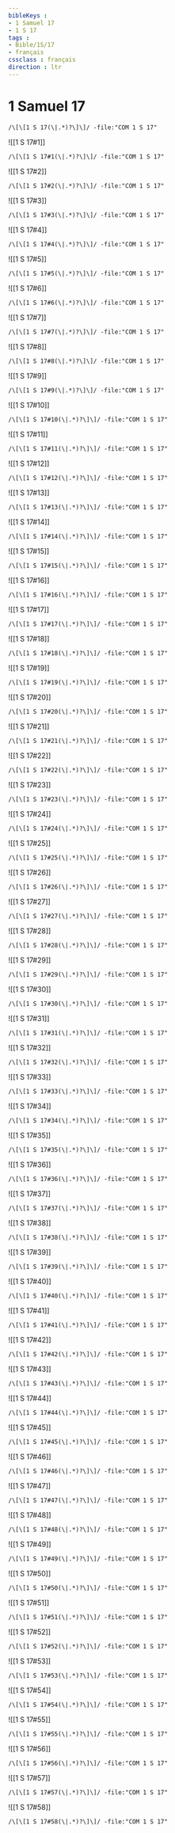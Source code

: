```yaml
---
bibleKeys : 
- 1 Samuel 17
- 1 S 17
tags : 
- Bible/1S/17
- français
cssclass : français
direction : ltr
---
```


# 1 Samuel 17

```query
/\[\[1 S 17(\|.*)?\]\]/ -file:"COM 1 S 17"
```



![[1 S 17#1]]

```query
/\[\[1 S 17#1(\|.*)?\]\]/ -file:"COM 1 S 17"
```

![[1 S 17#2]]

```query
/\[\[1 S 17#2(\|.*)?\]\]/ -file:"COM 1 S 17"
```

![[1 S 17#3]]

```query
/\[\[1 S 17#3(\|.*)?\]\]/ -file:"COM 1 S 17"
```

![[1 S 17#4]]

```query
/\[\[1 S 17#4(\|.*)?\]\]/ -file:"COM 1 S 17"
```

![[1 S 17#5]]

```query
/\[\[1 S 17#5(\|.*)?\]\]/ -file:"COM 1 S 17"
```

![[1 S 17#6]]

```query
/\[\[1 S 17#6(\|.*)?\]\]/ -file:"COM 1 S 17"
```

![[1 S 17#7]]

```query
/\[\[1 S 17#7(\|.*)?\]\]/ -file:"COM 1 S 17"
```

![[1 S 17#8]]

```query
/\[\[1 S 17#8(\|.*)?\]\]/ -file:"COM 1 S 17"
```

![[1 S 17#9]]

```query
/\[\[1 S 17#9(\|.*)?\]\]/ -file:"COM 1 S 17"
```

![[1 S 17#10]]

```query
/\[\[1 S 17#10(\|.*)?\]\]/ -file:"COM 1 S 17"
```

![[1 S 17#11]]

```query
/\[\[1 S 17#11(\|.*)?\]\]/ -file:"COM 1 S 17"
```

![[1 S 17#12]]

```query
/\[\[1 S 17#12(\|.*)?\]\]/ -file:"COM 1 S 17"
```

![[1 S 17#13]]

```query
/\[\[1 S 17#13(\|.*)?\]\]/ -file:"COM 1 S 17"
```

![[1 S 17#14]]

```query
/\[\[1 S 17#14(\|.*)?\]\]/ -file:"COM 1 S 17"
```

![[1 S 17#15]]

```query
/\[\[1 S 17#15(\|.*)?\]\]/ -file:"COM 1 S 17"
```

![[1 S 17#16]]

```query
/\[\[1 S 17#16(\|.*)?\]\]/ -file:"COM 1 S 17"
```

![[1 S 17#17]]

```query
/\[\[1 S 17#17(\|.*)?\]\]/ -file:"COM 1 S 17"
```

![[1 S 17#18]]

```query
/\[\[1 S 17#18(\|.*)?\]\]/ -file:"COM 1 S 17"
```

![[1 S 17#19]]

```query
/\[\[1 S 17#19(\|.*)?\]\]/ -file:"COM 1 S 17"
```

![[1 S 17#20]]

```query
/\[\[1 S 17#20(\|.*)?\]\]/ -file:"COM 1 S 17"
```

![[1 S 17#21]]

```query
/\[\[1 S 17#21(\|.*)?\]\]/ -file:"COM 1 S 17"
```

![[1 S 17#22]]

```query
/\[\[1 S 17#22(\|.*)?\]\]/ -file:"COM 1 S 17"
```

![[1 S 17#23]]

```query
/\[\[1 S 17#23(\|.*)?\]\]/ -file:"COM 1 S 17"
```

![[1 S 17#24]]

```query
/\[\[1 S 17#24(\|.*)?\]\]/ -file:"COM 1 S 17"
```

![[1 S 17#25]]

```query
/\[\[1 S 17#25(\|.*)?\]\]/ -file:"COM 1 S 17"
```

![[1 S 17#26]]

```query
/\[\[1 S 17#26(\|.*)?\]\]/ -file:"COM 1 S 17"
```

![[1 S 17#27]]

```query
/\[\[1 S 17#27(\|.*)?\]\]/ -file:"COM 1 S 17"
```

![[1 S 17#28]]

```query
/\[\[1 S 17#28(\|.*)?\]\]/ -file:"COM 1 S 17"
```

![[1 S 17#29]]

```query
/\[\[1 S 17#29(\|.*)?\]\]/ -file:"COM 1 S 17"
```

![[1 S 17#30]]

```query
/\[\[1 S 17#30(\|.*)?\]\]/ -file:"COM 1 S 17"
```

![[1 S 17#31]]

```query
/\[\[1 S 17#31(\|.*)?\]\]/ -file:"COM 1 S 17"
```

![[1 S 17#32]]

```query
/\[\[1 S 17#32(\|.*)?\]\]/ -file:"COM 1 S 17"
```

![[1 S 17#33]]

```query
/\[\[1 S 17#33(\|.*)?\]\]/ -file:"COM 1 S 17"
```

![[1 S 17#34]]

```query
/\[\[1 S 17#34(\|.*)?\]\]/ -file:"COM 1 S 17"
```

![[1 S 17#35]]

```query
/\[\[1 S 17#35(\|.*)?\]\]/ -file:"COM 1 S 17"
```

![[1 S 17#36]]

```query
/\[\[1 S 17#36(\|.*)?\]\]/ -file:"COM 1 S 17"
```

![[1 S 17#37]]

```query
/\[\[1 S 17#37(\|.*)?\]\]/ -file:"COM 1 S 17"
```

![[1 S 17#38]]

```query
/\[\[1 S 17#38(\|.*)?\]\]/ -file:"COM 1 S 17"
```

![[1 S 17#39]]

```query
/\[\[1 S 17#39(\|.*)?\]\]/ -file:"COM 1 S 17"
```

![[1 S 17#40]]

```query
/\[\[1 S 17#40(\|.*)?\]\]/ -file:"COM 1 S 17"
```

![[1 S 17#41]]

```query
/\[\[1 S 17#41(\|.*)?\]\]/ -file:"COM 1 S 17"
```

![[1 S 17#42]]

```query
/\[\[1 S 17#42(\|.*)?\]\]/ -file:"COM 1 S 17"
```

![[1 S 17#43]]

```query
/\[\[1 S 17#43(\|.*)?\]\]/ -file:"COM 1 S 17"
```

![[1 S 17#44]]

```query
/\[\[1 S 17#44(\|.*)?\]\]/ -file:"COM 1 S 17"
```

![[1 S 17#45]]

```query
/\[\[1 S 17#45(\|.*)?\]\]/ -file:"COM 1 S 17"
```

![[1 S 17#46]]

```query
/\[\[1 S 17#46(\|.*)?\]\]/ -file:"COM 1 S 17"
```

![[1 S 17#47]]

```query
/\[\[1 S 17#47(\|.*)?\]\]/ -file:"COM 1 S 17"
```

![[1 S 17#48]]

```query
/\[\[1 S 17#48(\|.*)?\]\]/ -file:"COM 1 S 17"
```

![[1 S 17#49]]

```query
/\[\[1 S 17#49(\|.*)?\]\]/ -file:"COM 1 S 17"
```

![[1 S 17#50]]

```query
/\[\[1 S 17#50(\|.*)?\]\]/ -file:"COM 1 S 17"
```

![[1 S 17#51]]

```query
/\[\[1 S 17#51(\|.*)?\]\]/ -file:"COM 1 S 17"
```

![[1 S 17#52]]

```query
/\[\[1 S 17#52(\|.*)?\]\]/ -file:"COM 1 S 17"
```

![[1 S 17#53]]

```query
/\[\[1 S 17#53(\|.*)?\]\]/ -file:"COM 1 S 17"
```

![[1 S 17#54]]

```query
/\[\[1 S 17#54(\|.*)?\]\]/ -file:"COM 1 S 17"
```

![[1 S 17#55]]

```query
/\[\[1 S 17#55(\|.*)?\]\]/ -file:"COM 1 S 17"
```

![[1 S 17#56]]

```query
/\[\[1 S 17#56(\|.*)?\]\]/ -file:"COM 1 S 17"
```

![[1 S 17#57]]

```query
/\[\[1 S 17#57(\|.*)?\]\]/ -file:"COM 1 S 17"
```

![[1 S 17#58]]

```query
/\[\[1 S 17#58(\|.*)?\]\]/ -file:"COM 1 S 17"
```

